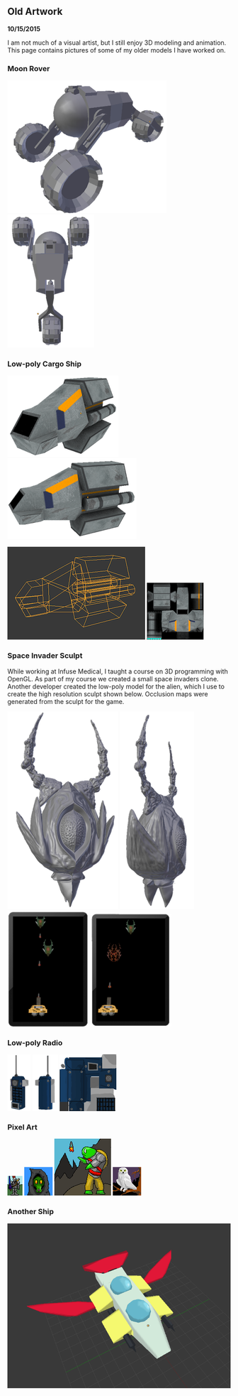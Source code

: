 Old Artwork
--------------
**10/15/2015**

I am not much of a visual artist, but I still enjoy 3D modeling and animation. This page contains pictures of some of my older models I have worked on.

### Moon Rover

![moon rover 1](rover1.png) ![moon rover 2](rover2.png)

### Low-poly Cargo Ship

![cargo ship 1](cargo_ship1.png) ![cargo ship 2](cargo_ship2.png)

![cargo ship 4](cargo_ship4.png) ![cargo ship 3](cargo_ship3.png)

### Space Invader Sculpt

While working at Infuse Medical, I taught a course on 3D programming with OpenGL. As part of my course we created a small space invaders clone. Another developer created the low-poly model for the alien, which I use to create the high resolution sculpt shown below. Occlusion maps were generated from the sculpt for the game.

![alien 1](space_invaders1.png) ![alien 2](space_invaders2.png)
![space invaders ipad](space_invaders_ipad1.png) ![space invaders ipad](space_invaders_ipad2.png)

### Low-poly Radio

![radio 1](radio1.png) ![radio 2](radio2.png) ![radio 4](radio3.png)

### Pixel Art

<em>
<img alt="knight pixel art" src="knight_pixel.png" class="pixel-art"/>
<img alt="alien pixel art" src="alien_pixel.png" class="pixel-art"/>
<img alt="rocket pixel art" src="rocket_pixel.png" class="pixel-art"/>
<img alt="owl pixel art" src="owl.png" class="pixel-art"/>
</em>

### Another Ship

![another ship](another_ship.png)

